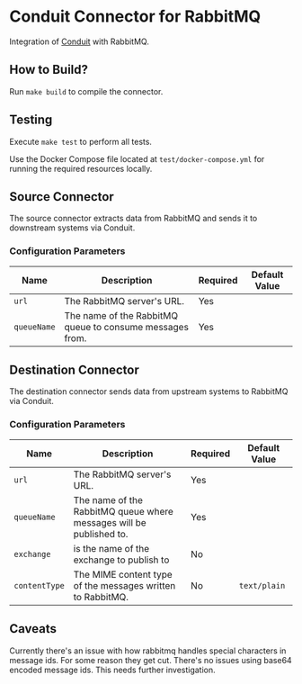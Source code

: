 # Conduit Connector for RabbitMQ
Integration of [Conduit](https://conduit.io) with RabbitMQ.

## How to Build?
Run `make build` to compile the connector.

## Testing
Execute `make test` to perform all tests.

Use the Docker Compose file located at `test/docker-compose.yml` for running the required resources locally.

## Source Connector
The source connector extracts data from RabbitMQ and sends it to downstream systems via Conduit.

### Configuration Parameters

| Name        | Description                                             | Required | Default Value |
|-------------|---------------------------------------------------------|----------|---------------|
| `url`       | The RabbitMQ server's URL.                              | Yes      |               |
| `queueName` | The name of the RabbitMQ queue to consume messages from.| Yes      |               |

## Destination Connector
The destination connector sends data from upstream systems to RabbitMQ via Conduit.

### Configuration Parameters

| Name          | Description                                                          | Required | Default Value |
|---------------|----------------------------------------------------------------------|----------|---------------|
| `url`         | The RabbitMQ server's URL.                                           | Yes      |               |
| `queueName`   | The name of the RabbitMQ queue where messages will be published to.  | Yes      |               |
| `exchange`    | is the name of the exchange to publish to                            | No       |               |
| `contentType` | The MIME content type of the messages written to RabbitMQ.           | No       | `text/plain`  |

## Caveats

Currently there's an issue with how rabbitmq handles special characters in message ids. For some reason they get cut.
There's no issues using base64 encoded message ids. This needs further investigation.
